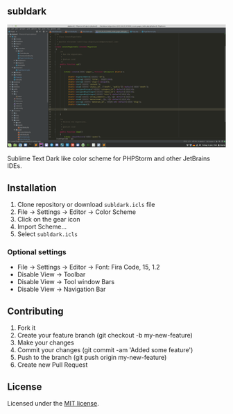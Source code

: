 ## subldark

![](screenshot.png)

Sublime Text Dark like color scheme for PHPStorm and other JetBrains IDEs.

## Installation

1. Clone repository or download `subldark.icls` file
2. File → Settings → Editor → Color Scheme
3. Click on the gear icon
4. Import Scheme...
5. Select `subldark.icls`

### Optional settings

- File → Settings → Editor → Font: Fira Code, 15, 1.2
- Disable View → Toolbar
- Disable View → Tool window Bars
- Disable View → Navigation Bar

## Contributing

1. Fork it
2. Create your feature branch (git checkout -b my-new-feature)
3. Make your changes
4. Commit your changes (git commit -am 'Added some feature')
5. Push to the branch (git push origin my-new-feature)
6. Create new Pull Request

## License

Licensed under the [MIT license](https://opensource.org/licenses/MIT).
